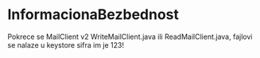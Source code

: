 # InformacionaBezbednost

Pokrece se MailClient v2 WriteMailClient.java ili ReadMailClient.java, fajlovi se nalaze u keystore sifra im je 123!
